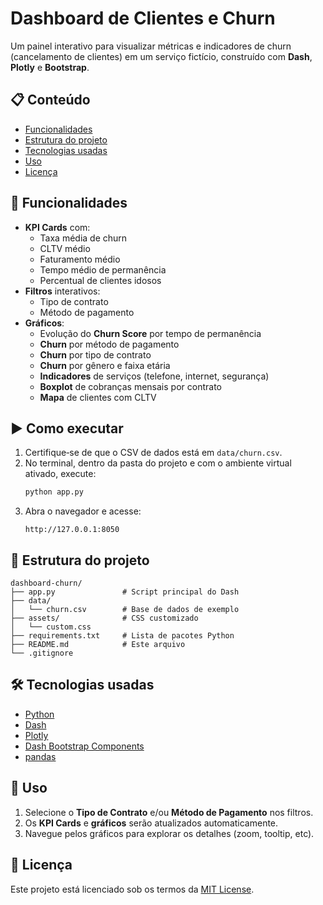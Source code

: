# Dashboard de Clientes e Churn

Um painel interativo para visualizar métricas e indicadores de churn (cancelamento de clientes) em um serviço fictício, construído com **Dash**, **Plotly** e **Bootstrap**.

## 📋 Conteúdo

- [Funcionalidades](#-funcionalidades)    
- [Estrutura do projeto](#-estrutura-do-projeto)  
- [Tecnologias usadas](#-tecnologias-usadas)  
- [Uso](#-uso)   
- [Licença](#-licença)  

## 🚀 Funcionalidades

- **KPI Cards** com:
  - Taxa média de churn
  - CLTV médio
  - Faturamento médio
  - Tempo médio de permanência
  - Percentual de clientes idosos
- **Filtros** interativos:
  - Tipo de contrato
  - Método de pagamento
- **Gráficos**:
  - Evolução do **Churn Score** por tempo de permanência  
  - **Churn** por método de pagamento  
  - **Churn** por tipo de contrato  
  - **Churn** por gênero e faixa etária  
  - **Indicadores** de serviços (telefone, internet, segurança)  
  - **Boxplot** de cobranças mensais por contrato  
  - **Mapa** de clientes com CLTV  

## ▶️ Como executar

1. Certifique‑se de que o CSV de dados está em `data/churn.csv`.  
2. No terminal, dentro da pasta do projeto e com o ambiente virtual ativado, execute:
   ```bash
   python app.py
   ```
3. Abra o navegador e acesse:
   ```
   http://127.0.0.1:8050
   ```

## 📁 Estrutura do projeto

```text
dashboard-churn/
├── app.py               # Script principal do Dash
├── data/
│   └── churn.csv        # Base de dados de exemplo
├── assets/              # CSS customizado
│   └── custom.css
├── requirements.txt     # Lista de pacotes Python
├── README.md            # Este arquivo
└── .gitignore
```

## 🛠 Tecnologias usadas

- [Python](https://www.python.org/)  
- [Dash](https://dash.plotly.com/)  
- [Plotly](https://plotly.com/python/)  
- [Dash Bootstrap Components](https://dash-bootstrap-components.opensource.faculty.ai/)  
- [pandas](https://pandas.pydata.org/)  

## 🎯 Uso

1. Selecione o **Tipo de Contrato** e/ou **Método de Pagamento** nos filtros.  
2. Os **KPI Cards** e **gráficos** serão atualizados automaticamente.  
3. Navegue pelos gráficos para explorar os detalhes (zoom, tooltip, etc).

## 📄 Licença

Este projeto está licenciado sob os termos da [MIT License](LICENSE).

